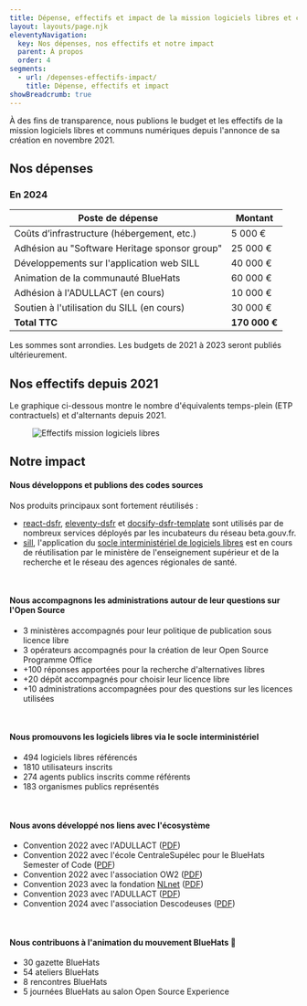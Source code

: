 ```yaml
---
title: Dépense, effectifs et impact de la mission logiciels libres et communs numériques
layout: layouts/page.njk
eleventyNavigation:
  key: Nos dépenses, nos effectifs et notre impact
  parent: À propos
  order: 4
segments:
  - url: /depenses-effectifs-impact/
    title: Dépense, effectifs et impact
showBreadcrumb: true
---
```


À des fins de transparence, nous publions le budget et les effectifs
de la mission logiciels libres et communs numériques depuis l'annonce
de sa création en novembre 2021.

## Nos dépenses

### En 2024

| Poste de dépense                              | Montant       |
|-----------------------------------------------|---------------|
| Coûts d’infrastructure (hébergement, etc.)    | 5 000 €       |
| Adhésion au "Software Heritage sponsor group" | 25 000 €      |
| Développements sur l'application web SILL     | 40 000 €      |
| Animation de la communauté BlueHats           | 60 000 €      |
| Adhésion à l'ADULLACT (en cours)              | 10 000 €      |
| Soutien à l'utilisation du SILL (en cours)    | 30 000 €      |
| **Total TTC**                                 | **170 000 €** |

Les sommes sont arrondies. Les budgets de 2021 à 2023 seront publiés
ultérieurement.

## Nos effectifs depuis 2021

Le graphique ci-dessous montre le nombre d'équivalents temps-plein
(ETP contractuels) et d'alternants depuis 2021.

<figure class="fr-content-media fr-content-media--sm" role="group" aria-label="Effectifs mission logiciels libres">
  <div class="fr-content-media__img">
    <img src="/img/effectifs-2021-2024.png" class="fr-content-media--sm fr-responsive-img" alt="Effectifs mission logiciels libres" />
  </div>
</figure>

## Notre impact

#### Nous développons et publions des codes sources

Nos produits principaux sont fortement réutilisés :

- [react-dsfr](https://github.com/codegouvfr/react-dsfr), [eleventy-dsfr](https://github.com/codegouvfr/eleventy-dsfr) et [docsify-dsfr-template](https://github.com/codegouvfr/docsify-dsfr-template/) sont utilisés par de nombreux services déployés par les incubateurs du réseau beta.gouv.fr.
- [sill](https://github.com/codegouvfr/sill), l'application du [socle interministériel de logiciels libres](https://code.gouv.fr/sill/) est en cours de réutilisation par le ministère de l'enseignement supérieur et de la recherche et le réseau des agences régionales de santé.

<br/>

#### Nous accompagnons les administrations autour de leur questions sur l'Open Source

- 3 ministères accompagnés pour leur politique de publication sous licence libre
- 3 opérateurs accompagnés pour la création de leur Open Source Programme Office
- +100 réponses apportées pour la recherche d'alternatives libres
- +20 dépôt accompagnés pour choisir leur licence libre
- +10 administrations accompagnées pour des questions sur les licences utilisées

<br/>

#### Nous promouvons les logiciels libres via le socle interministériel

- 494 logiciels libres référencés
- 1810 utilisateurs inscrits
- 274 agents publics inscrits comme référents 
- 183 organismes publics représentés

<br/>

#### Nous avons développé nos liens avec l'écosystème

- Convention 2022 avec l'ADULLACT ([PDF](/docs/Convention_Adullact-Dinum-2022.pdf))
- Convention 2022 avec l'école CentraleSupélec pour le BlueHats Semester of Code ([PDF](/docs/Convention_CentraleSupelec-Dinum-2021.pdf))
- Convention 2022 avec l'association OW2 ([PDF](/docs/Convention_OW2_Dinum_2022.pdf))
- Convention 2023 avec la fondation [NLnet](https://nlnet.nl) ([PDF](/docs/DINUM-NLNET-convention-subvention-23112022.pdf))
- Convention 2023 avec l'ADULLACT ([PDF](/docs/Convention_DINUM_Adullact_2023.pdf))
- Convention 2024 avec l'association Descodeuses ([PDF](/docs/Convention_Descodeuses_Dinum_2024.pdf))

<br/>

#### Nous contribuons à l'animation du mouvement BlueHats 🧢

- 30 gazette BlueHats
- 54 ateliers BlueHats
- 8 rencontres BlueHats
- 5 journées BlueHats au salon Open Source Experience
